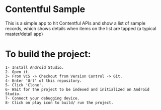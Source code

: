 # Contentful Sample
This is a simple app to hit Contentful APIs and show a list of sample records, which shows details when items on the list are tapped (a typical master/detail app)
# To build the project:
```
1- Install Android Studio.
2- Open it.
3- From VCS -> Checkout from Version Control -> Git.
4- Enter 'Url' of this repository.
5- Click 'Clone'.
6- Wait for the project to be indexed and initialized on Android Studio.
7- Connect your debugging device.
8- Click on play icon to build/ run the project.
```